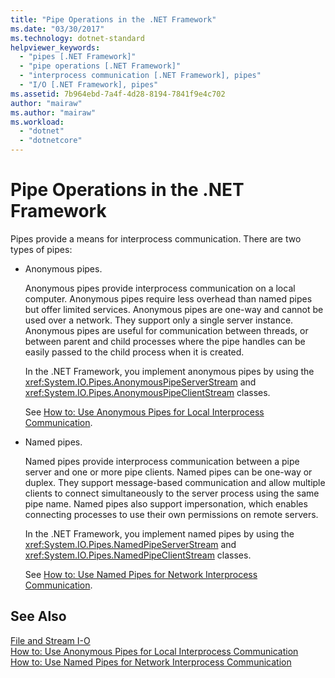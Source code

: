 ```yaml
---
title: "Pipe Operations in the .NET Framework"
ms.date: "03/30/2017"
ms.technology: dotnet-standard
helpviewer_keywords: 
  - "pipes [.NET Framework]"
  - "pipe operations [.NET Framework]"
  - "interprocess communication [.NET Framework], pipes"
  - "I/O [.NET Framework], pipes"
ms.assetid: 7b964ebd-7a4f-4d28-8194-7841f9e4c702
author: "mairaw"
ms.author: "mairaw"
ms.workload: 
  - "dotnet"
  - "dotnetcore"
---
```

# Pipe Operations in the .NET Framework
Pipes provide a means for interprocess communication. There are two types of pipes:  
  
-   Anonymous pipes.  
  
     Anonymous pipes provide interprocess communication on a local computer. Anonymous pipes require less overhead than named pipes but offer limited services. Anonymous pipes are one-way and cannot be used over a network. They support only a single server instance. Anonymous pipes are useful for communication between threads, or between parent and child processes where the pipe handles can be easily passed to the child process when it is created.  
  
     In the .NET Framework, you implement anonymous pipes by using the <xref:System.IO.Pipes.AnonymousPipeServerStream> and <xref:System.IO.Pipes.AnonymousPipeClientStream> classes.  
  
     See [How to: Use Anonymous Pipes for Local Interprocess Communication](../../../docs/standard/io/how-to-use-anonymous-pipes-for-local-interprocess-communication.md).  
  
-   Named pipes.  
  
     Named pipes provide interprocess communication between a pipe server and one or more pipe clients. Named pipes can be one-way or duplex. They support message-based communication and allow multiple clients to connect simultaneously to the server process using the same pipe name. Named pipes also support impersonation, which enables connecting processes to use their own permissions on remote servers.  
  
     In the .NET Framework, you implement named pipes by using the <xref:System.IO.Pipes.NamedPipeServerStream> and <xref:System.IO.Pipes.NamedPipeClientStream> classes.  
  
     See [How to: Use Named Pipes for Network Interprocess Communication](../../../docs/standard/io/how-to-use-named-pipes-for-network-interprocess-communication.md).  
  
## See Also  
 [File and Stream I-O](../../../docs/standard/io/index.md)  
 [How to: Use Anonymous Pipes for Local Interprocess Communication](../../../docs/standard/io/how-to-use-anonymous-pipes-for-local-interprocess-communication.md)  
 [How to: Use Named Pipes for Network Interprocess Communication](../../../docs/standard/io/how-to-use-named-pipes-for-network-interprocess-communication.md)
